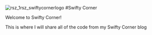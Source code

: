 ![rsz_1rsz_swiftycornerlogo](https://user-images.githubusercontent.com/46538248/229300129-a3b4c23a-7102-4cf9-ad93-130e8cd77f0c.png) #Swifty Corner 

Welcome to Swifty Corner! 

This is where I will share all of the code from my Swifty Corner blog
